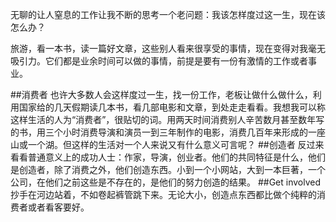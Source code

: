 无聊的让人窒息的工作让我不断的思考一个老问题：我该怎样度过这一生，现在该怎么办？

旅游，看一本书，读一篇好文章，这些别人看来很享受的事情，现在变得对我毫无吸引力。它们都是业余时间可以做的事情，前提是要有一份有激情的工作或者事业。

##消费者
也许大多数人会这样度过一生，找一份工作，老板让做什么做什么，利用国家给的几天假期读几本书，看几部电影和文章，到处走走看看。我想我可以称这样生活的人为“消费者”，很贴切的词。用两天时间消费别人辛苦数月甚至数年写的书，用三个小时消费导演和演员一到三年制作的电影，消费几百年来形成的一座山或一个湖。但这样的生活对一个人来说又有什么意义可言呢？
##创造者
反过来看看普通意义上的成功人士：作家，导演，创业者。他们的共同特征是什么，他们是创造者，除了消费之外，他们创造东西。小到一个小网站，大到一本巨著，一个公司，在他们之前这些是不存在的，是他们的努力创造的结果。
##Get involved
抄手在河边站着，不如卷起裤管跳下来。无论大小，创造点东西都比做个纯粹的消费者或者看客要好。
